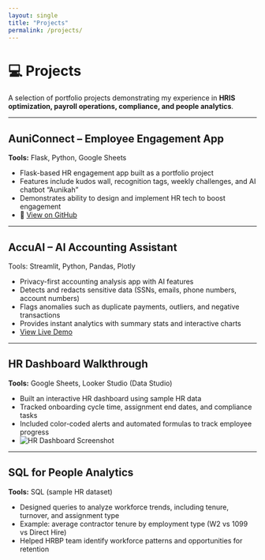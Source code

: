 ```yaml
---
layout: single
title: "Projects"
permalink: /projects/
---
```


# 💻 Projects  

A selection of portfolio projects demonstrating my experience in **HRIS optimization, payroll operations, compliance, and people analytics**.  

---

## AuniConnect – Employee Engagement App  
**Tools:** Flask, Python, Google Sheets  
- Flask-based HR engagement app built as a portfolio project  
- Features include kudos wall, recognition tags, weekly challenges, and AI chatbot “Aunikah”  
- Demonstrates ability to design and implement HR tech to boost engagement  
- 🔗 [View on GitHub](https://github.com/yourrepo/auniconnect)  

---

## AccuAI – AI Accounting Assistant

Tools: Streamlit, Python, Pandas, Plotly  

  * Privacy-first accounting analysis app with AI features  
  * Detects and redacts sensitive data (SSNs, emails, phone numbers, account numbers)  
  * Flags anomalies such as duplicate payments, outliers, and negative transactions  
  * Provides instant analytics with summary stats and interactive charts  
  * [View Live Demo](https://ai-accounting-assistant-9sa7dkfi2llxvt8ng4shm7.streamlit.app/)  

---

## HR Dashboard Walkthrough  
**Tools:** Google Sheets, Looker Studio (Data Studio)  
- Built an interactive HR dashboard using sample HR data  
- Tracked onboarding cycle time, assignment end dates, and compliance tasks  
- Included color-coded alerts and automated formulas to track employee progress  
- ![HR Dashboard Screenshot](../assets/dashboard-sample.png)  

---

## SQL for People Analytics  
**Tools:** SQL (sample HR dataset)  
- Designed queries to analyze workforce trends, including tenure, turnover, and assignment type  
- Example: average contractor tenure by employment type (W2 vs 1099 vs Direct Hire)  
- Helped HRBP team identify workforce patterns and opportunities for retention  
